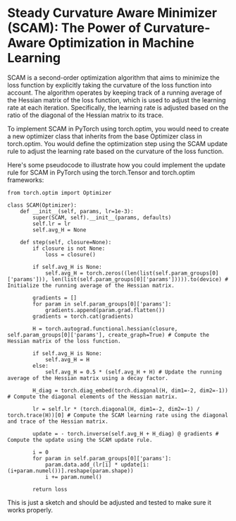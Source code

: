 # Steady Curvature Aware Minimizer (SCAM): The Power of Curvature-Aware Optimization in Machine Learning

SCAM is a second-order optimization algorithm that aims to minimize the loss function by explicitly taking the curvature of the loss function into account. The algorithm operates by keeping track of a running average of the Hessian matrix of the loss function, which is used to adjust the learning rate at each iteration. Specifically, the learning rate is adjusted based on the ratio of the diagonal of the Hessian matrix to its trace.

To implement SCAM in PyTorch using torch.optim, you would need to create a new optimizer class that inherits from the base Optimizer class in torch.optim. You would define the optimization step using the SCAM update rule to adjust the learning rate based on the curvature of the loss function.

Here's some pseudocode to illustrate how you could implement the update rule for SCAM in PyTorch using the torch.Tensor and torch.optim frameworks:

```
from torch.optim import Optimizer

class SCAM(Optimizer):
    def __init__(self, params, lr=1e-3):
        super(SCAM, self).__init__(params, defaults)
        self.lr = lr
        self.avg_H = None

    def step(self, closure=None):
        if closure is not None:
            loss = closure()

        if self.avg_H is None:
            self.avg_H = torch.zeros((len(list(self.param_groups[0]['params'])), len(list(self.param_groups[0]['params'])))).to(device) # Initialize the running average of the Hessian matrix.

        gradients = []
        for param in self.param_groups[0]['params']:
            gradients.append(param.grad.flatten())
        gradients = torch.cat(gradients)

        H = torch.autograd.functional.hessian(closure, self.param_groups[0]['params'], create_graph=True) # Compute the Hessian matrix of the loss function.

        if self.avg_H is None:
            self.avg_H = H
        else:
            self.avg_H = 0.5 * (self.avg_H + H) # Update the running average of the Hessian matrix using a decay factor.

        H_diag = torch.diag_embed(torch.diagonal(H, dim1=-2, dim2=-1)) # Compute the diagonal elements of the Hessian matrix.

        lr = self.lr * (torch.diagonal(H, dim1=-2, dim2=-1) / torch.trace(H))[0] # Compute the SCAM learning rate using the diagonal and trace of the Hessian matrix.

        update = - torch.inverse(self.avg_H + H_diag) @ gradients # Compute the update using the SCAM update rule.

        i = 0
        for param in self.param_groups[0]['params']:
            param.data.add_(lr[i] * update[i:(i+param.numel())].reshape(param.shape))
            i += param.numel()

        return loss
```

This is just a sketch and should be adjusted and tested to make sure it works properly.
